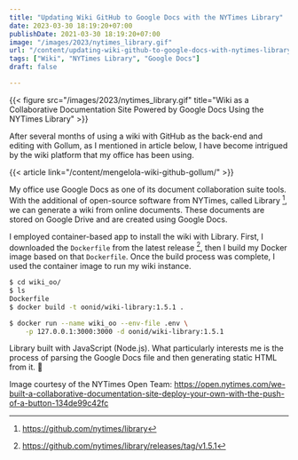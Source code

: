 ```yaml
---
title: "Updating Wiki GitHub to Google Docs with the NYTimes Library"
date: 2023-03-30 18:19:20+07:00
publishDate: 2021-03-30 18:19:20+07:00
image: "/images/2023/nytimes_library.gif"
url: "/content/updating-wiki-github-to-google-docs-with-nytimes-library"
tags: ["Wiki", "NYTimes Library", "Google Docs"]
draft: false

---
```



{{< figure src="/images/2023/nytimes_library.gif" title="Wiki as a Collaborative Documentation Site Powered by Google Docs Using the NYTimes Library" >}}

After several months of using a wiki with GitHub as the back-end and editing with Gollum, as I mentioned in article below, I have become intrigued by the wiki platform that my office has been using.

{{< article link="/content/mengelola-wiki-github-gollum/" >}}

My office use Google Docs as one of its document collaboration suite tools. With the additional of open-source software from NYTimes, called Library [^1], we can generate a wiki from online documents. These documents are stored on Google Drive and are created using Google Docs.

I employed container-based app to install the wiki with Library.
First, I downloaded the `Dockerfile` from the latest release [^2], then I build my Docker image based on that `Dockerfile`.
Once the build process was complete, I used the container image to run my wiki instance.

```bash
$ cd wiki_oo/
$ ls
Dockerfile
$ docker build -t oonid/wiki-library:1.5.1 .

$ docker run --name wiki_oo --env-file .env \
    -p 127.0.0.1:3000:3000 -d oonid/wiki-library:1.5.1
```

Library built with JavaScript (Node.js).
What particularly interests me is the process of parsing the Google Docs file and then generating static HTML from it. :thinking:

Image courtesy of the NYTimes Open Team: https://open.nytimes.com/we-built-a-collaborative-documentation-site-deploy-your-own-with-the-push-of-a-button-134de99c42fc


[^1]: https://github.com/nytimes/library
[^2]: https://github.com/nytimes/library/releases/tag/v1.5.1
